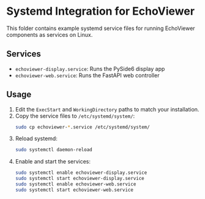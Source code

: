 # Systemd Integration for EchoViewer

This folder contains example systemd service files for running EchoViewer components as services on Linux.

## Services
- `echoviewer-display.service`: Runs the PySide6 display app
- `echoviewer-web.service`: Runs the FastAPI web controller

## Usage
1. Edit the `ExecStart` and `WorkingDirectory` paths to match your installation.
2. Copy the service files to `/etc/systemd/system/`:
   ```sh
   sudo cp echoviewer-*.service /etc/systemd/system/
   ```
3. Reload systemd:
   ```sh
   sudo systemctl daemon-reload
   ```
4. Enable and start the services:
   ```sh
   sudo systemctl enable echoviewer-display.service
   sudo systemctl start echoviewer-display.service
   sudo systemctl enable echoviewer-web.service
   sudo systemctl start echoviewer-web.service
   ```
